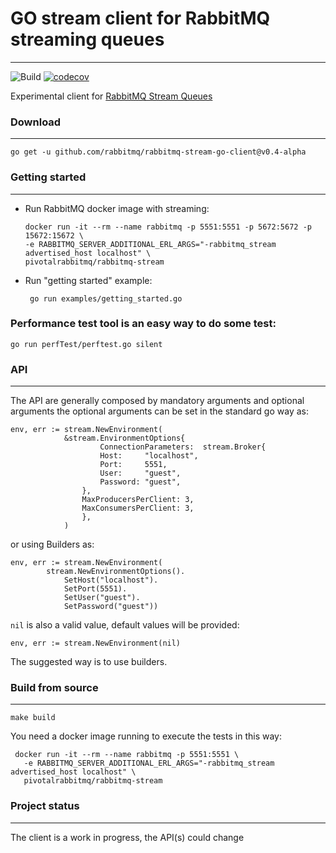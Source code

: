 # GO stream client for RabbitMQ streaming queues
---
![Build](https://github.com/rabbitmq/rabbitmq-stream-go-client/workflows/Build/badge.svg)
[![codecov](https://codecov.io/gh/Gsantomaggio/go-stream-client/branch/main/graph/badge.svg?token=HZD4S71QIM)](https://codecov.io/gh/Gsantomaggio/go-stream-client)

Experimental client for [RabbitMQ Stream Queues](https://github.com/rabbitmq/rabbitmq-server/tree/master/deps/rabbitmq_stream)

### Download
---
```
go get -u github.com/rabbitmq/rabbitmq-stream-go-client@v0.4-alpha
```

### Getting started
---
- Run RabbitMQ docker image with streaming:
   ```
   docker run -it --rm --name rabbitmq -p 5551:5551 -p 5672:5672 -p 15672:15672 \
   -e RABBITMQ_SERVER_ADDITIONAL_ERL_ARGS="-rabbitmq_stream advertised_host localhost" \
   pivotalrabbitmq/rabbitmq-stream
  ```
- Run "getting started" example:
  ```
   go run examples/getting_started.go
  ```

### Performance test tool is an easy way to do some test:
```
go run perfTest/perftest.go silent
```

### API
---

The API are generally composed by mandatory arguments and optional arguments
the optional arguments can be set in the standard go way as:
```golang
env, err := stream.NewEnvironment(
            &stream.EnvironmentOptions{
                    ConnectionParameters:  stream.Broker{
                    Host:     "localhost",
                    Port:     5551,
                    User:     "guest",
                    Password: "guest",
                },
                MaxProducersPerClient: 3,
                MaxConsumersPerClient: 3,
                },
            )
```
or using Builders as:
```
env, err := stream.NewEnvironment(
		stream.NewEnvironmentOptions().
			SetHost("localhost").
			SetPort(5551).
			SetUser("guest").
			SetPassword("guest"))
```

`nil` is also a valid value, default values will be provided:
```golang
env, err := stream.NewEnvironment(nil) 
```

The suggested way is to use builders.


### Build from source
---

```shell
make build
```

You need a docker image running to execute the tests in this way:
```
 docker run -it --rm --name rabbitmq -p 5551:5551 \
   -e RABBITMQ_SERVER_ADDITIONAL_ERL_ARGS="-rabbitmq_stream advertised_host localhost" \
   pivotalrabbitmq/rabbitmq-stream
```



 ### Project status
 ---
 The client is a work in progress, the API(s) could change
